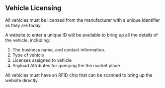 ## Vehicle Licensing

All vehicles must be licensed from the manufacturer with a unique identifier as they are today.

A website to enter a unique ID will be available to bring up all the details of the vehicle, including:

1. The business name, and contact information.
2. Type of vehicle
3. Licenses assigned to vehicle
4. Payload Attributes for querying the the market place

All vehicles must have an RFID chip that can be scanned to bring up the website directly.

